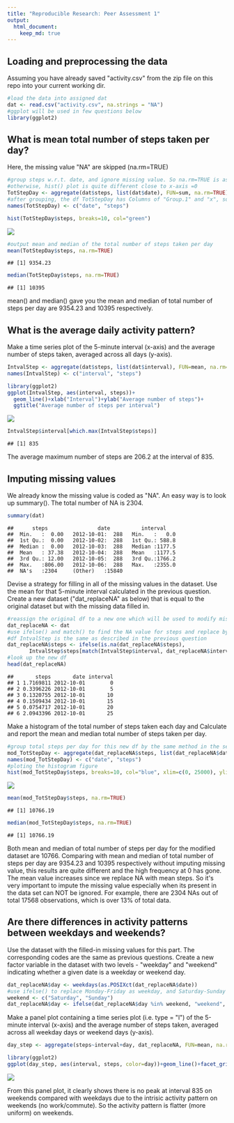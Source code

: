 ```yaml
---
title: "Reproducible Research: Peer Assessment 1"
output: 
  html_document:
    keep_md: true
---
```



## Loading and preprocessing the data
Assuming you have already saved "activity.csv" from the zip file on this repo into your current working dir. 


```r
#load the data into assigned dat
dat <- read.csv("activity.csv", na.strings = "NA")
#ggplot will be used in few questions below
library(ggplot2)
```

## What is mean total number of steps taken per day?
Here, the missing value "NA" are skipped (na.rm=TRUE)


```r
#group steps w.r.t. date, and ignore missing value. So na.rm=TRUE is assumed here, 
#otherwise, hist() plot is quite different close to x-axis =0
TotStepDay <- aggregate(dat$steps, list(dat$date), FUN=sum, na.rm=TRUE)
#after grouping, the df TotStepDay has Columns of "Group.1" and "x", so reassign the names
names(TotStepDay) <- c("date", "steps")

hist(TotStepDay$steps, breaks=10, col="green")
```

![](PA1_template_files/figure-html/unnamed-chunk-2-1.png)<!-- -->

```r
#output mean and median of the total number of steps taken per day
mean(TotStepDay$steps, na.rm=TRUE)
```

```
## [1] 9354.23
```

```r
median(TotStepDay$steps, na.rm=TRUE)
```

```
## [1] 10395
```

mean() and median() gave you the mean and median of total number of steps per day are 9354.23 and 10395 respectively.

## What is the average daily activity pattern?
Make a time series plot of the 5-minute interval (x-axis) and the average number of steps taken, averaged across all days (y-axis).


```r
IntvalStep <- aggregate(dat$steps, list(dat$interval), FUN=mean, na.rm=TRUE)
names(IntvalStep) <- c("interval", "steps")

library(ggplot2)
ggplot(IntvalStep, aes(interval, steps))+
  geom_line()+xlab("Interval")+ylab("Average number of steps")+
  ggtitle("Average number of steps per interval")
```

![](PA1_template_files/figure-html/unnamed-chunk-3-1.png)<!-- -->

```r
IntvalStep$interval[which.max(IntvalStep$steps)]
```

```
## [1] 835
```

The average maximum number of steps are 206.2 at the interval of 835.

## Imputing missing values

We already know the missing value is coded as "NA". An easy way is to look up summary().
The total number of NA is 2304.


```r
summary(dat)
```

```
##      steps                date          interval     
##  Min.   :  0.00   2012-10-01:  288   Min.   :   0.0  
##  1st Qu.:  0.00   2012-10-02:  288   1st Qu.: 588.8  
##  Median :  0.00   2012-10-03:  288   Median :1177.5  
##  Mean   : 37.38   2012-10-04:  288   Mean   :1177.5  
##  3rd Qu.: 12.00   2012-10-05:  288   3rd Qu.:1766.2  
##  Max.   :806.00   2012-10-06:  288   Max.   :2355.0  
##  NA's   :2304     (Other)   :15840
```

Devise a strategy for filling in all of the missing values in the dataset. Use the mean for that 5-minute interval calculated in the previous question. Create a new dataset ("dat_replaceNA" as below) that is equal to the original dataset but with the missing data filled in.


```r
#reassign the original df to a new one which will be used to modify missing values
dat_replaceNA <- dat
#use ifelse() and match() to find the NA value for steps and replace by mean steps per interval
#df IntvalStep is the same as described in the previous question
dat_replaceNA$steps <- ifelse(is.na(dat_replaceNA$steps), 
       IntvalStep$steps[match(IntvalStep$interval, dat_replaceNA$interval)], dat_replaceNA$steps)
#look up the new df
head(dat_replaceNA)
```

```
##       steps       date interval
## 1 1.7169811 2012-10-01        0
## 2 0.3396226 2012-10-01        5
## 3 0.1320755 2012-10-01       10
## 4 0.1509434 2012-10-01       15
## 5 0.0754717 2012-10-01       20
## 6 2.0943396 2012-10-01       25
```

Make a histogram of the total number of steps taken each day and Calculate and report the mean and median total number of steps taken per day. 

```r
#group total steps per day for this new df by the same method in the second question.
mod_TotStepDay <- aggregate(dat_replaceNA$steps, list(dat_replaceNA$date), FUN=sum)
names(mod_TotStepDay) <- c("date", "steps")
#ploting the histogram figure
hist(mod_TotStepDay$steps, breaks=10, col="blue", xlim=c(0, 25000), ylim=c(0, 25))
```

![](PA1_template_files/figure-html/unnamed-chunk-6-1.png)<!-- -->

```r
mean(mod_TotStepDay$steps, na.rm=TRUE)
```

```
## [1] 10766.19
```

```r
median(mod_TotStepDay$steps, na.rm=TRUE)
```

```
## [1] 10766.19
```

Both mean and median of total number of steps per day for the modified dataset are 10766. Comparing with mean and median of total number of steps per day are 9354.23 and 10395 respectively without imputing missing value, this results are quite different and the high frequency at 0 has gone. The mean value increases since we replace NA with mean steps. So it's very important to impute the missing value especially when its present in the data set can NOT be ignored. For example, there are 2304 NAs out of total 17568 observations, which is over 13% of total data. 

## Are there differences in activity patterns between weekdays and weekends?
Use the dataset with the filled-in missing values for this part. The corresponding codes are the same as previous questions.
Create a new factor variable in the dataset with two levels - "weekday" and "weekend" indicating whether a given date is a weekday or weekend day.


```r
dat_replaceNA$day <- weekdays(as.POSIXct(dat_replaceNA$date))
#use ifelse() to replace Monday-Friday as weekday, and Saturday-Sunday as weekend
weekend <- c("Saturday", "Sunday")
dat_replaceNA$day <- ifelse(dat_replaceNA$day %in% weekend, "weekend", "weekday")
```

Make a panel plot containing a time series plot (i.e. type = "l") of the 5-minute interval (x-axis) and the average number of steps taken, averaged across all weekday days or weekend days (y-axis).

```r
day_step <- aggregate(steps~interval+day, dat_replaceNA, FUN=mean, na.rm=TRUE)

library(ggplot2)
ggplot(day_step, aes(interval, steps, color=day))+geom_line()+facet_grid(day~.)
```

![](PA1_template_files/figure-html/unnamed-chunk-8-1.png)<!-- -->

From this panel plot, it clearly shows there is no peak at interval 835 on weekends compared with weekdays due to the intrisic activity pattern on weekends (no work/commute). So the activity pattern is flatter (more uniform) on weekends.
